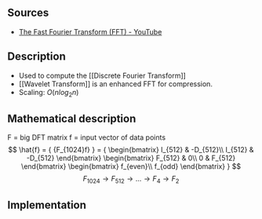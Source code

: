 
Sources
---
- [The Fast Fourier Transform (FFT) - YouTube](https://www.youtube.com/watch?v=E8HeD-MUrjY&list=PLMrJAkhIeNNT_Xh3Oy0Y4LTj0Oxo8GqsC&index=17)


Description
---
- Used to compute the [[Discrete Fourier Transform]]
- [[Wavelet Transform]] is an enhanced FFT for compression.
- Scaling: $O(nlog_2n)$


Mathematical description
---
F = big DFT matrix
f = input vector of data points
$$
\hat{f} = {
	{F_{1024}f}
} = {
	\begin{bmatrix}
	I_{512} & -D_{512}\\
	I_{512} & -D_{512}
	\end{bmatrix}
	\begin{bmatrix}
	F_{512} & 0\\
	0 & F_{512}
	\end{bmatrix}
	\begin{bmatrix}
	f_{even}\\
	f_{odd}
	\end{bmatrix}
}
$$
$$
F_{1024} \to F_{512} \to ... \to F_{4} \to F_{2}
$$


Implementation
---